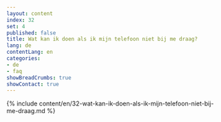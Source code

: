 ```yaml
---
layout: content
index: 32
set: 4
published: false
title: Wat kan ik doen als ik mijn telefoon niet bij me draag?
lang: de
contentLang: en
categories:
- de
- faq
showBreadCrumbs: true
showContact: true
---
```

{% include content/en/32-wat-kan-ik-doen-als-ik-mijn-telefoon-niet-bij-me-draag.md %}

